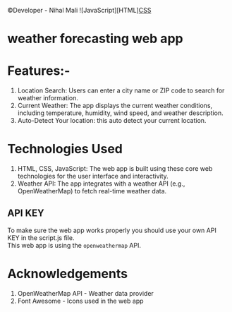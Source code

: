©Developer - Nihal Mali
![JavaScript][HTML][CSS](https://img.shields.io/badge/Language-JavaScript-yellow.svg)
# weather forecasting web app
# Features:-
1. Location Search: Users can enter a city name or ZIP code to search for weather information.
2. Current Weather: The app displays the current weather conditions, including temperature, humidity, wind speed, and weather description.
3. Auto-Detect Your location: this auto detect your current location.

# Technologies Used
1. HTML, CSS, JavaScript: The web app is built using these core web technologies for the user interface and interactivity.
2. Weather API: The app integrates with a weather API (e.g., OpenWeatherMap) to fetch real-time weather data.

## API KEY

To make sure the web app works properly you should use your own API KEY in the script.js file. <br>
This web app is using the `openweathermap` API.

# Acknowledgements
1. OpenWeatherMap API - Weather data provider
2. Font Awesome - Icons used in the web app
